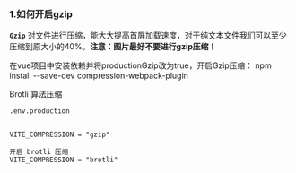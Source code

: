### 1.如何开启gzip

**`Gzip`** 对文件进行压缩，能大大提高首屏加载速度，对于纯文本文件我们可以至少压缩到原大小的40%。**注意：图片最好不要进行gzip压缩！**

在vue项目中安装依赖并将productionGzip改为true，开启Gzip压缩： npm install --save-dev compression-webpack-plugin

Brotli 算法压缩

```
.env.production


VITE_COMPRESSION = "gzip"

开启 brotli 压缩
VITE_COMPRESSION = "brotli"
```

